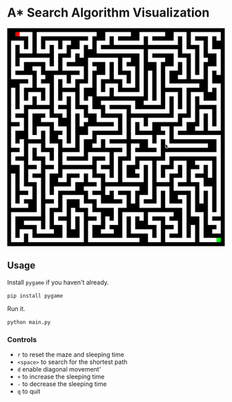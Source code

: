 # A\* Search Algorithm Visualization

<p align="center">
  <img src="./img/preview.gif" />
</p>


## Usage
Install `pygame` if you haven't already.
```
pip install pygame
````

Run it.
```
python main.py
```

### Controls
- `r` to reset the maze and sleeping time
- `<space>` to search for the shortest path
- `d` enable diagonal movement'
- `+` to increase the sleeping time
- `-` to decrease the sleeping time
- `q` to quit
